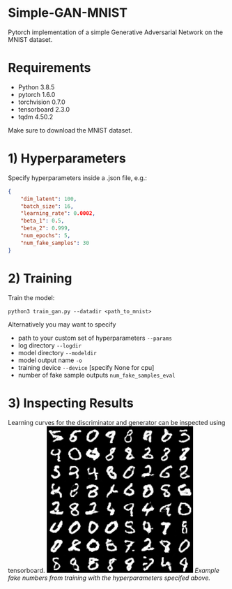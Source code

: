 # Simple-GAN-MNIST
Pytorch implementation of a simple Generative Adversarial Network on the MNIST dataset.

# Requirements
- Python 3.8.5
- pytorch 1.6.0
- torchvision 0.7.0
- tensorboard 2.3.0
- tqdm 4.50.2

Make sure to download the MNIST dataset.

# 1) Hyperparameters
Specify hyperparameters inside a .json file, e.g.:

```json
{
    "dim_latent": 100,
    "batch_size": 16,
    "learning_rate": 0.0002,
    "beta_1": 0.5,
    "beta_2": 0.999,
    "num_epochs": 5,
    "num_fake_samples": 30
}
```

# 2) Training
Train the model:
```
python3 train_gan.py --datadir <path_to_mnist>
```
Alternatively you may want to specify 
- path to your custom set of hyperparameters ```--params```
- log directory ```--logdir```
- model directory ```--modeldir```
- model output name ```-o```
- training device ```--device``` [specify None for cpu]
- number of fake sample outputs ```num_fake_samples_eval```

# 3) Inspecting Results
Learning curves for the discriminator and generator can be inspected using
tensorboard. 
![fake images](assets/fake_numbers.png)
*Example fake numbers from training with the hyperparameters specifed above.*
